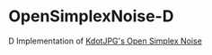 OpenSimplexNoise-D
==================

D Implementation of [KdotJPG's Open Simplex Noise](https://gist.github.com/KdotJPG/b1270127455a94ac5d19)
